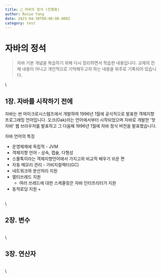 ```yaml
---
title: 📖 자바의 정석 (진행중)
author: Rosie Yang
date: 2023-04-30T00:00:00.000Z
category: test
---
```


# 자바의 정석

> 자바 기본 개념을 복습하기 위해 다시 정리하면서 학습한 내용입니다. 교재의 전체 내용이 아니고 개인적으로 기억해두고자 하는 내용을 위주로 기록되어 있습니다.

\


## 1장. 자바를 시작하기 전에

자바는 썬 마이크로시스템즈에서 개발하여 1996년 1월에 공식적으로 발표한 객체지향 프로그래밍 언어입니다. 오크(Oak)라는 언어에서부터 시작되었으며 자바로 개발한 '핫 자바' 웹 브라우저를 발표하고 그 다음해 1996년 1월에 자바 정식 버전을 발표했습니다.

자바 언어의 특징

* 운영체제에 독립적 - JVM
* 객체지향 언어 - 상속, 캡슐, 다형성
* 스몰톡이라는 객체지향언어에서 가지고와 비교적 배우기 쉬운 편
* 자동 메모리 관리 - 가비지컬렉터(GC)
* 네트워크와 분산처리 지원
* 멀티쓰레드 지원
  * 여러 쓰레드에 대한 스케줄링은 자바 인터프리터가 지원
* 동적로딩 지원 +

\
\


## 2장. 변수

\
\


## 3장. 연산자

\
\

